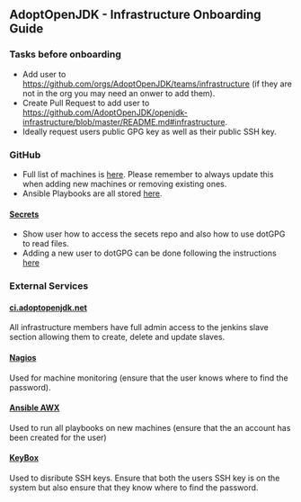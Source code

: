 ## AdoptOpenJDK - Infrastructure Onboarding Guide

### Tasks before onboarding

- Add user to https://github.com/orgs/AdoptOpenJDK/teams/infrastructure (if they are not in the org you may need an onwer to add them).
- Create Pull Request to add user to https://github.com/AdoptOpenJDK/openjdk-infrastructure/blob/master/README.md#infrastructure.
- Ideally request users public GPG key as well as their public SSH key.

### GitHub

- Full list of machines is [here](https://github.com/AdoptOpenJDK/openjdk-infrastructure/blob/master/ansible/inventory.yml). Please remember to always update this when adding new machines or removing existing ones.
- Ansible Playbooks are all stored [here](https://github.com/AdoptOpenJDK/openjdk-infrastructure/tree/master/ansible).

#### [Secrets](https://github.com/AdoptOpenJDK/secrets)

- Show user how to access the secets repo and also how to use dotGPG to read files.
- Adding a new user to dotGPG can be done following the instructions [here](https://github.com/AdoptOpenJDK/secrets#adding-users.)

### External Services

#### [ci.adoptopenjdk.net](https://ci.adoptopenjdk.net)

All infrastructure members have full admin access to the jenkins slave section allowing them to create, delete and update slaves.

#### [Nagios](https://nagios.adoptopenjdk.net)

Used for machine monitoring (ensure that the user knows where to find the password).

#### [Ansible AWX](https://ansible.adoptopenjdk.net)

Used to run all playbooks on new machines (ensure that the an account has been created for the user)

#### [KeyBox](https://keybox.adoptopenjdk.net)

Used to disribute SSH keys. Ensure that both the users SSH key is on the system but also ensure that they know where to find the password.
